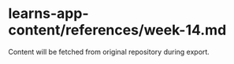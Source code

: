 # learns-app-content/references/week-14.md

Content will be fetched from original repository during export.